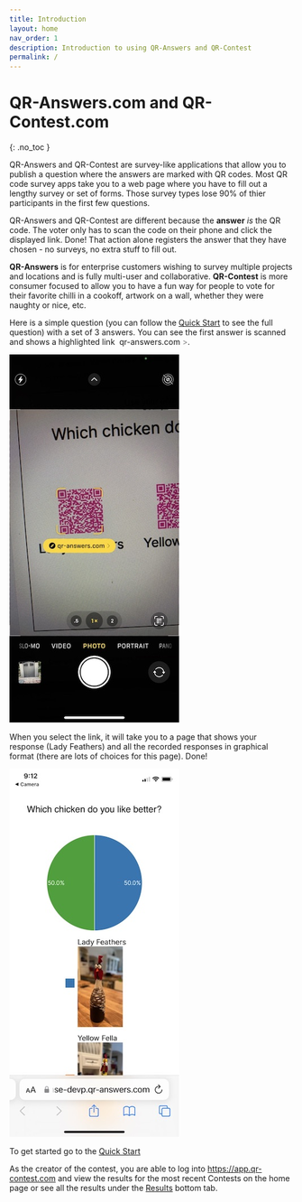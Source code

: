 ```yaml
---
title: Introduction
layout: home
nav_order: 1
description: Introduction to using QR-Answers and QR-Contest
permalink: /
---
```


# QR-Answers.com and QR-Contest.com
{: .no_toc }

QR-Answers and QR-Contest are survey-like applications that allow you to publish a question where the answers are marked with QR codes.  Most QR code survey apps take you to a web page where you have to fill out a lengthy survey or set of forms.  Those survey types lose 90% of thier participants in the first few questions.

QR-Answers and QR-Contest are different because the **answer** *is* the QR code.  The voter only has to scan the code on their phone and click the displayed link. Done!  That action alone registers the answer that they have chosen - no surveys, no extra stuff to fill out.

 **QR-Answers** is for enterprise customers wishing to survey multiple projects and locations and is fully multi-user and collaborative.  **QR-Contest** is more consumer focused to allow you to have a fun way for people to vote for their favorite chilli in a cookoff, artwork on a wall, whether they were naughty or nice, etc.

Here is a simple question (you can follow the [Quick Start](docs/quickstart) to see the full question) with a set of 3 answers.  You can see the first answer is scanned and shows a highlighted link <span class="phone-link"><span style="font-size: .5em; margin-right: 4px;"><i class="fa-solid fa-link"></i></span>qr-answers.com <span style="color: gray">></span></span>.

<img class="image-border" alt="Answer scan" src="assets/images/answer_scan.jpeg">

When you select the link, it will take you to a page that shows your response (Lady Feathers) and all the recorded responses in graphical format (there are lots of choices for this page).  Done!

<img class="image-border" alt="Responses" src="assets/images/response.jpeg" >

To get started go to the [Quick Start](docs/quickstart)

As the creator of the contest, you are able to log into https://app.qr-contest.com and view the results for the most recent Contests on the home page or see all the results under the [Results](docs/results) bottom tab.
